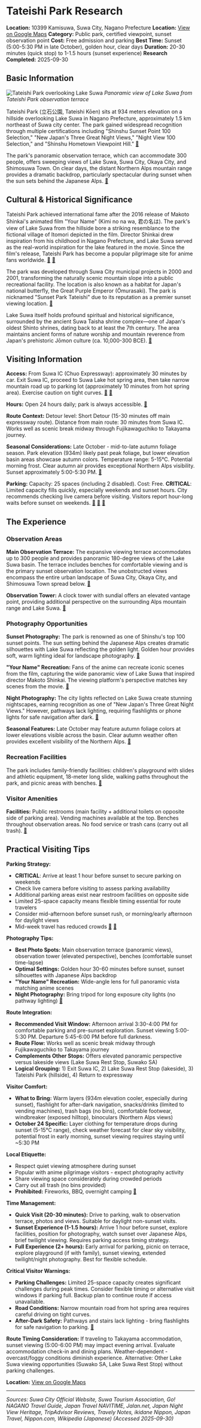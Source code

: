 # Tateishi Park Research

**Location:** 10399 Kamisuwa, Suwa City, Nagano Prefecture
**Location:** [View on Google Maps](https://maps.google.com/maps?q=36.0609252,138.131564)
**Category:** Public park, certified viewpoint, sunset observation point
**Cost:** Free admission and parking
**Best Time:** Sunset (5:00-5:30 PM in late October), golden hour, clear days
**Duration:** 20-30 minutes (quick stop) to 1-1.5 hours (sunset experience)
**Research Completed:** 2025-09-30

## Basic Information

![Tateishi Park overlooking Lake Suwa](https://www.go-nagano.net/hs-fs/hubfs/tateishi_park.jpg?width=800&height=534&name=tateishi_park.jpg)
*Panoramic view of Lake Suwa from Tateishi Park observation terrace*

Tateishi Park (立石公園, Tateishi Kōen) sits at 934 meters elevation on a hillside overlooking Lake Suwa in Nagano Prefecture, approximately 1.5 km northeast of Suwa city center. The park gained widespread recognition through multiple certifications including "Shinshu Sunset Point 100 Selection," "New Japan's Three Great Night Views," "Night View 100 Selection," and "Shinshu Hometown Viewpoint Hill."
[🔗](https://www.city.suwa.lg.jp/site/tateishipark/)

The park's panoramic observation terrace, which can accommodate 300 people, offers sweeping views of Lake Suwa, Suwa City, Okaya City, and Shimosuwa Town. On clear days, the distant Northern Alps mountain range provides a dramatic backdrop, particularly spectacular during sunset when the sun sets behind the Japanese Alps.
[🔗](https://www.suwakanko.jp/attraction/立石公園/)

## Cultural & Historical Significance

Tateishi Park achieved international fame after the 2016 release of Makoto Shinkai's animated film "Your Name" (Kimi no na wa, 君の名は). The park's view of Lake Suwa from the hillside bore a striking resemblance to the fictional village of Itomori depicted in the film. Director Shinkai drew inspiration from his childhood in Nagano Prefecture, and Lake Suwa served as the real-world inspiration for the lake featured in the movie. Since the film's release, Tateishi Park has become a popular pilgrimage site for anime fans worldwide.
[🔗](https://ikidane-nippon.com/en/features/a01029/)
[🔗](https://en.japantravel.com/nagano/a-trip-to-your-name-real-life-location/56422)

The park was developed through Suwa City municipal projects in 2000 and 2001, transforming the naturally scenic mountain slope into a public recreational facility. The location is also known as a habitat for Japan's national butterfly, the Great Purple Emperor (Ōmurasaki). The park is nicknamed "Sunset Park Tateishi" due to its reputation as a premier sunset viewing location.
[🔗](https://ja.wikipedia.org/wiki/立石公園_(諏訪市))

Lake Suwa itself holds profound spiritual and historical significance, surrounded by the ancient Suwa Taisha shrine complex—one of Japan's oldest Shinto shrines, dating back to at least the 7th century. The area maintains ancient forms of nature worship and mountain reverence from Japan's prehistoric Jōmon culture (ca. 10,000-300 BCE).
[🔗](https://www.nippon.com/en/guide-to-japan/gu009006/)

## Visiting Information

**Access:** From Suwa IC (Chuo Expressway): approximately 30 minutes by car. Exit Suwa IC, proceed to Suwa Lake hot spring area, then take narrow mountain road up to parking lot (approximately 10 minutes from hot spring area). Exercise caution on tight curves.
[🔗](https://japantravel.navitime.com/en/area/jp/spot/02301-2000591/)
[🔗](https://www.city.suwa.lg.jp/site/tateishipark/74822.html)

**Hours:** Open 24 hours daily; park is always accessible.
[🔗](https://www.jalan.net/kankou/spt_20206ab2080159335/)

**Route Context:** Detour level: Short Detour (15-30 minutes off main expressway route). Distance from main route: 30 minutes from Suwa IC. Works well as scenic break midway through Fujikawaguchiko to Takayama journey.

**Seasonal Considerations:** Late October - mid-to-late autumn foliage season. Park elevation (934m) likely past peak foliage, but lower elevation basin areas showcase autumn colors. Temperature range: 5-15°C. Potential morning frost. Clear autumn air provides exceptional Northern Alps visibility. Sunset approximately 5:00-5:30 PM.
[🔗](https://www.go-nagano.net/en/trip-idea/id16505)

**Parking:** Capacity: 25 spaces (including 2 disabled). Cost: Free. **CRITICAL**: Limited capacity fills quickly, especially weekends and sunset hours. City recommends checking live camera before visiting. Visitors report hour-long waits before sunset on weekends.
[🔗](https://www.city.suwa.lg.jp/site/tateishipark/74822.html)
[🔗](https://www.city.suwa.lg.jp/soshiki/21/65960.html)
[🔗](https://www.tripadvisor.com/Attraction_Review-g1021311-d7939900-Reviews-Tateishi_Park-Suwa_Nagano_Prefecture_Koshinetsu_Chubu.html)

## The Experience

### Observation Areas

**Main Observation Terrace:** The expansive viewing terrace accommodates up to 300 people and provides panoramic 180-degree views of the Lake Suwa basin. The terrace includes benches for comfortable viewing and is the primary sunset observation location. The unobstructed views encompass the entire urban landscape of Suwa City, Okaya City, and Shimosuwa Town spread below.
[🔗](https://www.suwakanko.jp/attraction/立石公園/)

**Observation Tower:** A clock tower with sundial offers an elevated vantage point, providing additional perspective on the surrounding Alps mountain range and Lake Suwa.
[🔗](https://www.suwakanko.jp/attraction/立石公園/)

### Photography Opportunities

**Sunset Photography:** The park is renowned as one of Shinshu's top 100 sunset points. The sun setting behind the Japanese Alps creates dramatic silhouettes with Lake Suwa reflecting the golden light. Golden hour provides soft, warm lighting ideal for landscape photography.
[🔗](https://www.go-nagano.net/en/trip-idea/id16505)

**"Your Name" Recreation:** Fans of the anime can recreate iconic scenes from the film, capturing the wide panoramic view of Lake Suwa that inspired director Makoto Shinkai. The viewing platform's perspective matches key scenes from the movie.
[🔗](https://ikidane-nippon.com/en/features/a01029)

**Night Photography:** The city lights reflected on Lake Suwa create stunning nightscapes, earning recognition as one of "New Japan's Three Great Night Views." However, pathways lack lighting, requiring flashlights or phone lights for safe navigation after dark.
[🔗](https://www.tripadvisor.com/Attraction_Review-g1021311-d7939900-Reviews-Tateishi_Park-Suwa_Nagano_Prefecture_Koshinetsu_Chubu.html)

**Seasonal Features:** Late October may feature autumn foliage colors at lower elevations visible across the basin. Clear autumn weather often provides excellent visibility of the Northern Alps.
[🔗](https://www.go-nagano.net/en/trip-idea/id16505)

### Recreation Facilities

The park includes family-friendly facilities: children's playground with slides and athletic equipment, 18-meter long slide, walking paths throughout the park, and picnic areas with benches.
[🔗](https://japantravel.navitime.com/en/area/jp/spot/02301-2000591/)

### Visitor Amenities

**Facilities:** Public restrooms (main facility + additional toilets on opposite side of parking area). Vending machines available at the top. Benches throughout observation areas. No food service or trash cans (carry out all trash).
[🔗](https://www.tripadvisor.com/Attraction_Review-g1021311-d7939900-Reviews-Tateishi_Park-Suwa_Nagano_Prefecture_Koshinetsu_Chubu.html)

## Practical Visiting Tips

**Parking Strategy:**
- **CRITICAL**: Arrive at least 1 hour before sunset to secure parking on weekends
- Check live camera before visiting to assess parking availability
- Additional parking areas exist near restroom facilities on opposite side
- Limited 25-space capacity means flexible timing essential for route travelers
- Consider mid-afternoon before sunset rush, or morning/early afternoon for daylight views
- Mid-week travel has reduced crowds
[🔗](https://www.tripadvisor.com/Attraction_Review-g1021311-d7939900-Reviews-Tateishi_Park-Suwa_Nagano_Prefecture_Koshinetsu_Chubu.html)
[🔗](https://www.city.suwa.lg.jp/soshiki/21/65960.html)

**Photography Tips:**
- **Best Photo Spots:** Main observation terrace (panoramic views), observation tower (elevated perspective), benches (comfortable sunset time-lapse)
- **Optimal Settings:** Golden hour 30-60 minutes before sunset, sunset silhouettes with Japanese Alps backdrop
- **"Your Name" Recreation:** Wide-angle lens for full panoramic vista matching anime scenes
- **Night Photography:** Bring tripod for long exposure city lights (no pathway lighting)
[🔗](https://ikidane-nippon.com/en/features/a01029)

**Route Integration:**
- **Recommended Visit Window:** Afternoon arrival 3:30-4:00 PM for comfortable parking and pre-sunset exploration. Sunset viewing 5:00-5:30 PM. Departure 5:45-6:00 PM before full darkness.
- **Route Flow:** Works well as scenic break midway through Fujikawaguchiko to Takayama journey
- **Complements Other Stops:** Offers elevated panoramic perspective versus lakeside views (Lake Suwa Rest Stop, Suwako SA)
- **Logical Grouping:** 1) Exit Suwa IC, 2) Lake Suwa Rest Stop (lakeside), 3) Tateishi Park (hillside), 4) Return to expressway

**Visitor Comfort:**
- **What to Bring:** Warm layers (934m elevation cooler, especially during sunset), flashlight for after-dark navigation, snacks/drinks (limited to vending machines), trash bags (no bins), comfortable footwear, windbreaker (exposed hilltop), binoculars (Northern Alps views)
- **October 24 Specific:** Layer clothing for temperature drops during sunset (5-15°C range), check weather forecast for clear sky visibility, potential frost in early morning, sunset viewing requires staying until ~5:30 PM

**Local Etiquette:**
- Respect quiet viewing atmosphere during sunset
- Popular with anime pilgrimage visitors - expect photography activity
- Share viewing space considerately during crowded periods
- Carry out all trash (no bins provided)
- **Prohibited:** Fireworks, BBQ, overnight camping
[🔗](https://www.jalan.net/kankou/spt_20206ab2080159335/)

**Time Management:**
- **Quick Visit (20-30 minutes):** Drive to parking, walk to observation terrace, photos and views. Suitable for daylight non-sunset visits.
- **Sunset Experience (1-1.5 hours):** Arrive 1 hour before sunset, explore facilities, position for photography, watch sunset over Japanese Alps, brief twilight viewing. Requires parking access timing strategy.
- **Full Experience (2+ hours):** Early arrival for parking, picnic on terrace, explore playground (if with family), sunset viewing, extended twilight/night photography. Best for flexible schedule.

**Critical Visitor Warnings:**
- **Parking Challenges:** Limited 25-space capacity creates significant challenges during peak times. Consider flexible timing or alternative visit windows if parking full. Backup plan to continue route if access unavailable.
- **Road Conditions:** Narrow mountain road from hot spring area requires careful driving on tight curves.
- **After-Dark Safety:** Pathways and stairs lack lighting - bring flashlights for safe navigation to parking.
[🔗](https://www.city.suwa.lg.jp/site/tateishipark/74822.html)

**Route Timing Consideration:** If traveling to Takayama accommodation, sunset viewing (5:00-6:00 PM) may impact evening arrival. Evaluate accommodation check-in and dining plans. Weather-dependent - overcast/foggy conditions diminish experience. Alternative: Other Lake Suwa viewing opportunities (Suwako SA, Lake Suwa Rest Stop) without parking challenges.

**Location:** [View on Google Maps](https://www.google.com/maps/search/?api=1&query=36.0575,138.1144)

---

*Sources: Suwa City Official Website, Suwa Tourism Association, Go! NAGANO Travel Guide, Japan Travel NAVITIME, Jalan.net, Japan Night View Heritage, TripAdvisor Reviews, Travely Notes, ikidane Nippon, Japan Travel, Nippon.com, Wikipedia (Japanese) (Accessed 2025-09-30)*
